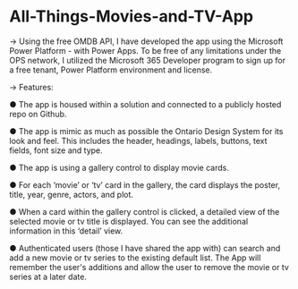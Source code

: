 # All-Things-Movies-and-TV-App

-> Using the free OMDB API, I have developed the app using the Microsoft Power Platform - with Power Apps. To be free of any limitations under the OPS network, I utilized the Microsoft 365 Developer program to sign up for a free tenant, Power Platform environment and license.

-> Features:

● The app is housed within a solution and connected to a publicly hosted repo on Github.

● The app is mimic as much as possible the Ontario Design System for its look and feel. This includes the header, headings, labels, buttons, text fields, font size and type.

● The app is using a gallery control to display movie cards.

● For each ‘movie’ or ‘tv’ card in the gallery, the card displays the poster, title, year, genre, actors, and plot.

● When a card within the gallery control is clicked, a detailed view of the selected movie or tv title is displayed. You can see the additional information in this ‘detail’ view.

● Authenticated users (those I have shared the app with) can search and add a new movie or tv series to the existing default list. The App will remember the user's additions and allow the user to remove the movie or tv series at a later date.

